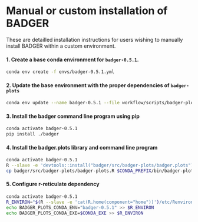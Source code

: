 # Manual or custom installation of BADGER

These are detailled installation instructions for users wishing to manually install BADGER within a custom environment.

#### 1. Create a base conda environment for `badger-0.5.1`.
```bash
conda env create -f envs/badger-0.5.1.yml
```

#### 2. Update the base environment with the proper dependencies of `badger-plots`
```bash
conda env update --name badger-0.5.1 --file workflow/scripts/badger-plots/envs/badger-plots.yml
```

#### 3. Install the badger command line program using pip
```bash
conda activate badger-0.5.1
pip install ./badger
```

#### 4. Install the badger.plots library and command line program
```bash
conda activate badger-0.5.1
R --slave -e 'devtools::install("badger/src/badger-plots/badger.plots")'
cp badger/src/badger-plots/badger-plots.R $CONDA_PREFIX/bin/badger-plots
```

#### 5. Configure r-reticulate dependency

```bash
conda activate badger-0.5.1
R_ENVIRON="$(R --slave -e 'cat(R.home(component="home"))')/etc/Renviron"
echo BADGER_PLOTS_CONDA_ENV="badger-0.5.1" >> $R_ENVIRON
echo BADGER_PLOTS_CONDA_EXE=$CONDA_EXE >> $R_ENVIRON
```
